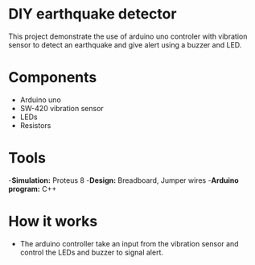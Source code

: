 # DIY earthquake detector 
This project demonstrate the use of arduino uno controler with vibration sensor to detect an earthquake and give alert using a buzzer and LED.

# Components
- Arduino uno
- SW-420 vibration sensor
- LEDs
- Resistors

# Tools
-**Simulation:** Proteus 8
-**Design:** Breadboard, Jumper wires
-**Arduino program:** C++

# How it works
- The arduino controller take an input from the vibration sensor and control the LEDs and buzzer to signal alert.
